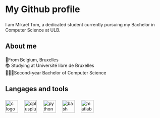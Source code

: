 <h1 align="left">My Github profile</h1>

###

<p align="left">I am Mikael Tom, a dedicated student currently pursuing my Bachelor in Computer Science at ULB.</p>

###

<h2 align="left">About me</h2>

###

<p align="left">📍From Belgium, Bruxelles<br>📚 Studying at Université libre de Bruxelles<br>👨🏻‍💻Second-year Bachelor of Computer Science</p>

###

<h2 align="left">Langages and tools</h2>

###

<div align="left">
  <img src="https://cdn.jsdelivr.net/gh/devicons/devicon/icons/c/c-original.svg" height="40" alt="c logo"  />
  <img width="12" />
  <img src="https://cdn.jsdelivr.net/gh/devicons/devicon/icons/cplusplus/cplusplus-original.svg" height="40" alt="cplusplus logo"  />
  <img width="12" />
  <img src="https://cdn.jsdelivr.net/gh/devicons/devicon/icons/python/python-original.svg" height="40" alt="python logo"  />
  <img width="12" />
  <img src="https://cdn.jsdelivr.net/gh/devicons/devicon@latest/icons/bash/bash-original.svg" height="40" alt="bash logo" />
  <img width="12" />
  <img src="https://cdn.jsdelivr.net/gh/devicons/devicon@latest/icons/matlab/matlab-original.svg" height="40" alt="matlab logo"/>
</div>

###
